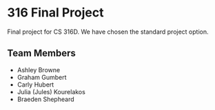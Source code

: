 # 316 Final Project
Final project for CS 316D. We have chosen the standard project option.

## Team Members
- Ashley Browne
- Graham Gumbert
- Carly Hubert
- Julia (Jules) Kourelakos
- Braeden Shepheard
